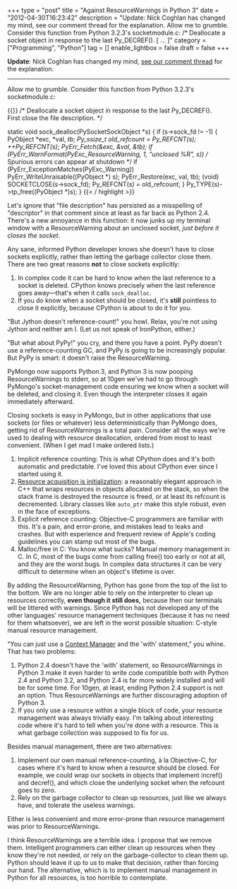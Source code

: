 +++
type = "post"
title = "Against ResourceWarnings in Python 3"
date = "2012-04-30T16:23:42"
description = "Update: Nick Coghlan has changed my mind, see our comment thread for the explanation. Allow me to grumble. Consider this function from Python 3.2.3's socketmodule.c: /* Deallocate a socket object in response to the last Py_DECREF(). [ ... ]"
category = ["Programming", "Python"]
tag = []
enable_lightbox = false
draft = false
+++

<p><strong>Update</strong>: Nick Coghlan has changed my mind, <a href="/against-resourcewarnings-in-python-3/#comment-514722438">see our comment
thread</a>
for the explanation.</p>
<hr/>
<p>Allow me to grumble. Consider this function from Python 3.2.3's
socketmodule.c:</p>

{{<highlight c>}}
/* Deallocate a socket object in response to the last Py_DECREF().                                                                                                                                                                   
   First close the file description. */

static void
sock_dealloc(PySocketSockObject *s)
{
    if (s->sock_fd != -1) {
        PyObject *exc, *val, *tb;
        Py_ssize_t old_refcount = Py_REFCNT(s);
        ++Py_REFCNT(s);
        PyErr_Fetch(&exc, &val, &tb);
        if (PyErr_WarnFormat(PyExc_ResourceWarning, 1,
                             "unclosed %R", s))
            /* Spurious errors can appear at shutdown */
            if (PyErr_ExceptionMatches(PyExc_Warning))
                PyErr_WriteUnraisable((PyObject *) s);
        PyErr_Restore(exc, val, tb);
        (void) SOCKETCLOSE(s->sock_fd);
        Py_REFCNT(s) = old_refcount;
    }
    Py_TYPE(s)->tp_free((PyObject *)s);
}
{{< / highlight >}}

<p>Let's ignore that "file description" has persisted as a misspelling of
"descriptor" in that comment since at least as far back as Python 2.4.
There's a new annoyance in this function: it now junks up my terminal
window with a ResourceWarning about an unclosed socket, <em>just before it
closes the socket</em>.</p>
<p>Any sane, informed Python developer knows she doesn't have to close
sockets explicitly, rather than letting the garbage collector close
them. There are two great reasons <strong>not</strong> to close sockets explicitly:</p>
<ol>
<li>In complex code it can be hard to know when the last reference to a
    socket is deleted. CPython knows precisely when the last reference
    goes away—that's when it calls <code>sock_dealloc</code>.</li>
<li>If you do know when a socket should be closed, it's <strong>still</strong>
    pointless to close it explicitly, because CPython is about to do it
    for you.</li>
</ol>
<p>"But Jython doesn't reference-count!" you howl. Relax, you're not using
Jython and neither am I. (Let us not speak of IronPython, either.)</p>
<p>"But what about PyPy!" you cry, and there you have a point. PyPy doesn't
use a reference-counting GC, and PyPy is going to be increasingly
popular. But PyPy is smart: it doesn't raise the ResourceWarning.</p>
<p>PyMongo now supports Python 3, and Python 3 is now pooping
ResourceWarnings to stderr, so at 10gen we've had to go through
PyMongo's socket-management code ensuring we know when a socket will be
deleted, and closing it. Even though the interpreter closes it again
immediately afterward.</p>
<p>Closing sockets is easy in PyMongo, but in other applications that use
sockets (or files or whatever) less deterministically than PyMongo does,
getting rid of ResourceWarnings is a total pain. Consider all the ways
we're used to dealing with resource deallocation, ordered from most to
least convenient. (When I get mad I make ordered lists.)</p>
<ol>
<li>Implicit reference counting: This is what CPython does and it's both
    automatic and predictable. I've loved this about CPython ever since
    I started using it.</li>
<li><a href="http://en.wikipedia.org/wiki/Resource_Acquisition_Is_Initialization">Resource acquisition is
    initialization</a>:
    a reasonably elegant approach in C++ that wraps resources in objects
    allocated on the stack, so when the stack frame is destroyed the
    resource is freed, or at least its refcount is decremented. Library
    classes like <code>auto_ptr</code> make this style robust, even in the face of
    exceptions.</li>
<li>Explicit reference counting: Objective-C programmers are familiar
    with this. It's a pain, and error-prone, and mistakes lead to leaks
    and crashes. But with experience and frequent review of Apple's
    coding guidelines you can stamp out most of the bugs.</li>
<li>Malloc/free in C: You know what sucks? Manual memory management in
    C. In C, most of the bugs come from calling free() too early or not
    at all, and they are the worst bugs. In complex data structures it
    can be very difficult to determine when an object's lifetime is
    over.</li>
</ol>
<p>By adding the ResourceWarning, Python has gone from the top of the list
to the bottom. We are no longer able to rely on the interpreter to clean
up resources correctly, <strong>even though it still does,</strong> because then our
terminals will be littered with warnings. Since Python has not developed
any of the other languages' resource management techniques (because it
has no need for them whatsoever), we are left in the worst possible
situation: C-style manual resource management.</p>
<p>"You can just use a <a href="http://docs.python.org/reference/datamodel.html#context-managers">Context
Manager</a>
and the 'with' statement," you whine. That has two problems:</p>
<ol>
<li>Python 2.4 doesn't have the 'with' statement, so ResourceWarnings in
    Python 3 make it even harder to write code compatible both with
    Python 2.4 and Python 3.2, and Python 2.4 is far more widely
    installed and will be for some time. For 10gen, at least, ending
    Python 2.4 support is not an option. Thus ResourceWarnings are
    further discouraging adoption of Python 3.</li>
<li>If you only use a resource within a single block of code, your
    resource management was always trivially easy. I'm talking about
    interesting code where it's hard to tell when you're done with a
    resource. This is what garbage collection was supposed to fix for
    us.</li>
</ol>
<p>Besides manual management, there are two alternatives:</p>
<ol>
<li>Implement our own manual reference-counting, à la Objective-C, for
    cases where it's hard to know when a resource should be closed. For
    example, we could wrap our sockets in objects that implement
    incref() and decref(), and which close the underlying socket when
    the refcount goes to zero.</li>
<li>Rely on the garbage collector to clean up resources, just like we
    always have, and tolerate the useless warnings.</li>
</ol>
<p>Either is less convenient and more error-prone than resource management
was prior to ResourceWarnings.</p>
<p>I think ResourceWarnings are a terrible idea. I propose that we remove
them. Intelligent programmers can either clean up resources when they
know they're not needed, or rely on the garbage-collector to clean them
up. Python should leave it up to us to make that decision, rather than
forcing our hand. The alternative, which is to implement manual
management in Python for all resources, is too horrible to contemplate.</p>
